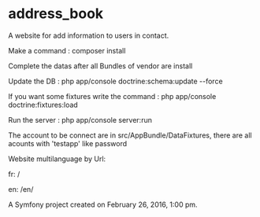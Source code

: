 address_book
============

A website for add information to users in contact.

Make a command : composer install 

Complete the datas after all Bundles of vendor are install

Update the DB : php app/console doctrine:schema:update --force

If you want some fixtures write the command : php app/console doctrine:fixtures:load

Run the server :  php app/console server:run

The account to be connect are in src/AppBundle/DataFixtures, there are all acounts with 'testapp' like password

Website multilanguage by Url:

fr: /

en: /en/


A Symfony project created on February 26, 2016, 1:00 pm.
